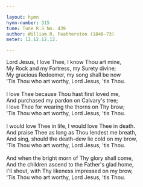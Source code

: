 ```yaml
---

layout: hymn
hymn-number: 315
tune: Tune R.S No. 439
author: William R. Featherston (1846-73)
meter: 12.12.12.12.

---
```

Lord Jesus, I love Thee, I know Thou art mine,<br>My Rock and my Fortress, my Surety divine;<br>My gracious Redeemer, my song shall be now<br>'Tis Thou who art worthy, Lord Jesus, 'tis Thou.<br><br>I love Thee because Thou hast first loved me,<br>And purchased my pardon on Calvary's tree;<br>I love Thee for wearing the thorns on Thy brow;<br>'Tis Thou who art worthy, Lord Jesus, 'tis Thou.<br><br>I would love Thee in life, I would love Thee in death.<br>And praise Thee as long as Thou lendest me breath,<br>And sing, should the death-dew lie cold on my brow,<br>'Tis Thou who art worthy, Lord Jesus, 'tis Thou.<br><br>And when the bright morn of Thy glory shall come,<br>And the children ascend to the Father's glad home,<br>I'll shout, with Thy likeness impressed on my brow,<br>'Tis Thou who art worthy, Lord Jesus, 'tis Thou.<br><br><br>
